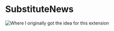 SubstituteNews
==============

![Where I originally got the idea for this extension](http://xkcd.com/1288/ "xkcd Comic")
